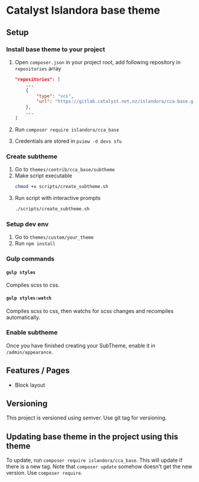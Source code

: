 # Catalyst Islandora base theme

## Setup

### Install base theme to your project

1. Open `composer.json` in your project root, add following repository in `repositories` array

   ```json
   "repositories": [
       ...
       {
           "type": "vcs",
           "url": "https://gitlab.catalyst.net.nz/islandora/cca-base.git"
       },
       ...
   ]
   ```

1. Run `composer require islandora/cca_base`
1. Credentials are stored in `pview -d devs sfu`

### Create subtheme

1. Go to `themes/contrib/cca_base/subtheme`
1. Make script executable
   ```bash
   chmod +x scripts/create_subtheme.sh
   ```
1. Run script with interactive prompts
   ```bash
   ./scripts/create_subtheme.sh
   ```

### Setup dev env

1. Go to `themes/custom/your_theme`
1. Run `npm install`

### Gulp commands

#### `gulp styles`

Compiles scss to css.

#### `gulp styles:watch`

Compiles scss to css, then watchs for scss changes and recompiles automatically.

### Enable subtheme

Once you have finished creating your SubTheme, enable it in `/admin/appearance`.

## Features / Pages

- Block layout

## Versioning

This project is versioned using semver. Use git tag for versioning.

## Updating base theme in the project using this theme

To update, run `composer require islandora/cca_base`. This will update if there is a new tag.
Note that `composer update` somehow doesn't get the new version. Use `composer require`.
